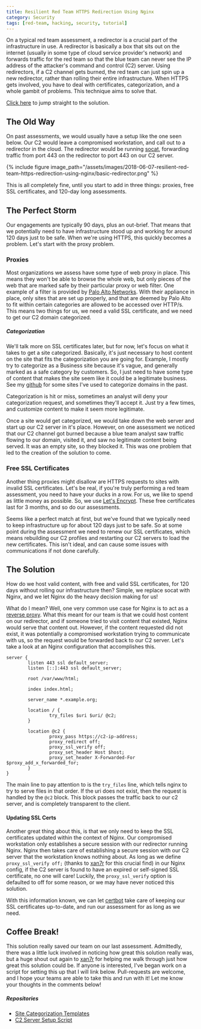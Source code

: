 ```yaml
---
title: Resilient Red Team HTTPS Redirection Using Nginx
category: Security
tags: [red-team, hacking, security, tutorial]
---
```



On a typical red team assessment, a redirector is a crucial part of the infrastructure in use. A redirector is basically a box that sits out on the internet (usually in some type of cloud service provider's network) and forwards traffic for the red team so that the blue team can never see the IP address of the attacker's command and control (C2) server. Using redirectors, if a C2 channel gets burned, the red team can just spin up a new redirector, rather than rolling their entire infrastructure. When HTTPS gets involved, you have to deal with certificates, categorization, and a whole gambit of problems. This technique aims to solve that.

[Click here](#the-solution) to jump straight to the solution.


## The Old Way

On past assessments, we would usually have a setup like the one seen below. Our C2 would leave a compromised workstation, and call out to a redirector in the cloud. The redirector would be running [socat](http://www.dest-unreach.org/socat/doc/socat.html), forwarding traffic from port 443 on the redirector to port 443 on our C2 server.

{% include figure image_path="/assets/images/2018-06-07-resilient-red-team-https-redirection-using-nginx/basic-redirector.png" %}

This is all completely fine, until you start to add in three things: proxies, free SSL certificates, and 120-day long assessments.

## The Perfect Storm

Our engagements are typically 90 days, plus an out-brief. That means that we potentially need to have infrastructure stood up and working for around 120 days just to be safe. When we're using HTTPS, this quickly becomes a problem. Let's start with the proxy problem.


### Proxies

Most organizations we assess have some type of web proxy in place. This means they won't be able to browse the whole web, but only pieces of the web that are marked safe by their particular proxy or web filter. One example of a filter is provided by [Palo Alto Networks](https://urlfiltering.paloaltonetworks.com/). With their appliance in place, only sites that are set up properly, and that are deemed by Palo Alto to fit within certain categories are allowed to be accessed over HTTP/s. This means two things for us, we need a valid SSL certificate, and we need to get our C2 domain categorized.

##### Categorization

We'll talk more on SSL certificates later, but for now, let's focus on what it takes to get a site categorized. Basically, it's just necessary to host content on the site that fits the categorization you are going for. Example, I mostly try to categorize as a Business site because it's vague, and generally marked as a safe category by customers. So, I just need to have some type of content that makes the site seem like it could be a legitimate business. See my [github](https://github.com/audrummer15/cat-sites) for some sites I've used to categorize domains in the past.

Categorization is hit or miss, sometimes an analyst will deny your categorization request, and sometimes they'll accept it. Just try a few times, and customize content to make it seem more legitimate.

Once a site would get categorized, we would take down the web server and start up our C2 server in it's place. However, on one assessment we noticed that our C2 channel got burned because a blue team analyst saw traffic flowing to our domain, visited it, and saw no legitimate content being served. It was an empty site, so they blocked it. This was one problem that led to the creation of the solution to come.

### Free SSL Certificates

Another thing proxies might disallow are HTTPS requests to sites with invalid SSL certificates. Let's be real, if you're truly performing a red team assessment, you need to have your ducks in a row. For us, we like to spend as little money as possible. So, we use [Let's Encrypt](https://letsencrypt.org/). These free certificates last for 3 months, and so do our assessments.

Seems like a perfect match at first, but we've found that we typically need to keep infrastructure up for about 120 days just to be safe. So at some point during the assessment we need to renew our SSL certificates, which means rebuilding our C2 profiles and restarting our C2 servers to load the new certificates. This isn't ideal, and can cause some issues with communications if not done carefully.


## The Solution

How do we host valid content, with free and valid SSL certificates, for 120 days without rolling our infrastructure then? Simple, we replace socat with Nginx, and we let Nginx do the heavy decision making for us!

What do I mean? Well, one very common use case for Nginx is to act as a [reverse proxy](https://docs.nginx.com/nginx/admin-guide/web-server/reverse-proxy/). What this meant for our team is that we could host content on our redirector, and if someone tried to visit content that existed, Nginx would serve that content out. However, if the content requested did not exist, it was potentially a compromised workstation trying to communicate with us, so the request would be forwarded back to our C2 server. Let's take a look at an Nginx configuration that accomplishes this.

```nginx
server {
        listen 443 ssl default_server;
        listen [::]:443 ssl default_server;

        root /var/www/html;

        index index.html;

        server_name *.example.org;

        location / {
                try_files $uri $uri/ @c2;
        }

        location @c2 {
                proxy_pass https://c2-ip-address;
                proxy_redirect off;
                proxy_ssl_verify off;
                proxy_set_header Host $host;
                proxy_set_header X-Forwarded-For $proxy_add_x_forwarded_for;
        }
}
```

The main line to pay attention to is the `try_files` line, which tells nginx to try to serve files in that order. If the uri does not exist, then the request is handled by the `@c2` block. This block passes the traffic back to our c2 server, and is completely transparent to the client.


#### Updating SSL Certs

Another great thing about this, is that we only need to keep the SSL certificates updated within the context of Nginx. Our compromised workstation only establishes a secure session with our redirector running Nginx. Nginx then takes care of establishing a secure session with our C2 server that the workstation knows nothing about. As long as we define `proxy_ssl_verify off;` (thanks to [xan7r](https://github.com/xan7r) for this crucial find) in our Nginx config, if the C2 server is found to have an expired or self-signed SSL certificate, no one will care! Luckily, the `proxy_ssl_verify` option is defaulted to off for some reason, or we may have never noticed this solution.

With this information known, we can let [certbot](https://certbot.eff.org/) take care of keeping our SSL certificates up-to-date, and run our assessment for as long as we need.


## Coffee Break!

This solution really saved our team on our last assessment. Admittedly, there was a little luck involved in noticing how great this solution really was, but a huge shout out again to [xan7r](https://github.com/xan7r) for helping me walk through just how great this solution could be. If anyone is interested, I've began work on a script for setting this up that I will link below. Pull-requests are welcome, and I hope your teams are able to take this and run with it! Let me know your thoughts in the comments below!

##### Repositories
* [Site Categorization Templates](https://github.com/audrummer15/cat-sites)
* [C2 Server Setup Script](https://github.com/audrummer15/now-you-see-me)
